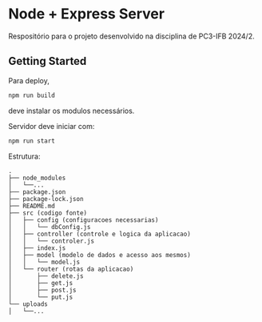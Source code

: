 # Node + Express Server

Respositório para o projeto desenvolvido na disciplina de PC3-IFB 2024/2.

## Getting Started

Para deploy,
```sh
npm run build
```
deve instalar os modulos necessários.

Servidor deve iniciar com:
```sh
npm run start
```

Estrutura:
```
.
├── node_modules
│   └──...
├── package.json
├── package-lock.json
├── README.md
├── src (codigo fonte)
│   ├── config (configuracoes necessarias)
│   │   └── dbConfig.js
│   ├── controller (controle e logica da aplicacao)
│   │   └── controler.js
│   ├── index.js
│   ├── model (modelo de dados e acesso aos mesmos)
│   │   └── model.js
│   └── router (rotas da aplicacao)
│       ├── delete.js
│       ├── get.js
│       ├── post.js
│       └── put.js
└── uploads
│   └──...
```
